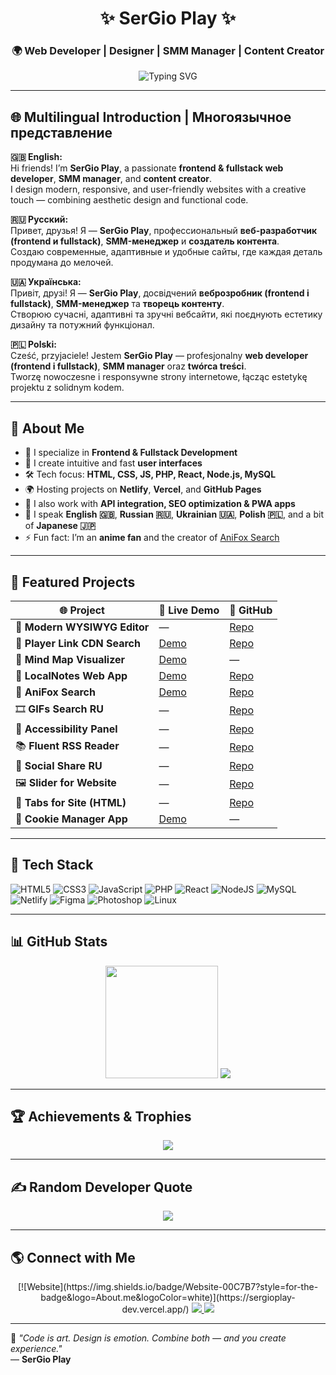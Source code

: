 <!-- 🌐 Multilingual, Animated, and Modern GitHub Profile README -->
<h1 align="center">✨ SerGio Play ✨</h1>
<h3 align="center">🌍 Web Developer | Designer | SMM Manager | Content Creator</h3>

<p align="center">
  <img src="https://readme-typing-svg.herokuapp.com?font=Fira+Code&pause=1000&color=00C7B7&width=480&lines=Fullstack+%26+Frontend+Developer;Creative+Web+Designer;SMM+Manager+%26+Content+Creator;Anime+Fan+%7C+Tech+Enthusiast" alt="Typing SVG" />
</p>

---

## 🌐 Multilingual Introduction | Многоязычное представление

**🇬🇧 English:**  
Hi friends! I’m **SerGio Play**, a passionate **frontend & fullstack web developer**, **SMM manager**, and **content creator**.  
I design modern, responsive, and user-friendly websites with a creative touch — combining aesthetic design and functional code.  

**🇷🇺 Русский:**  
Привет, друзья! Я — **SerGio Play**, профессиональный **веб-разработчик (frontend и fullstack)**, **SMM-менеджер** и **создатель контента**.  
Создаю современные, адаптивные и удобные сайты, где каждая деталь продумана до мелочей.  

**🇺🇦 Українська:**  
Привіт, друзі! Я — **SerGio Play**, досвідчений **веброзробник (frontend і fullstack)**, **SMM-менеджер** та **творець контенту**.  
Створюю сучасні, адаптивні та зручні вебсайти, які поєднують естетику дизайну та потужний функціонал.  

**🇵🇱 Polski:**  
Cześć, przyjaciele! Jestem **SerGio Play** — profesjonalny **web developer (frontend i fullstack)**, **SMM manager** oraz **twórca treści**.  
Tworzę nowoczesne i responsywne strony internetowe, łącząc estetykę projektu z solidnym kodem.  

---

## 💫 About Me

- 🎨 I specialize in **Frontend & Fullstack Development**  
- 🧠 I create intuitive and fast **user interfaces**  
- 🛠️ Tech focus: **HTML, CSS, JS, PHP, React, Node.js, MySQL**  
- 🌍 Hosting projects on **Netlify**, **Vercel**, and **GitHub Pages**  
- 🧩 I also work with **API integration, SEO optimization & PWA apps**  
- 💬 I speak **English 🇬🇧**, **Russian 🇷🇺**, **Ukrainian 🇺🇦**, **Polish 🇵🇱**, and a bit of **Japanese 🇯🇵**  
- ⚡ Fun fact: I’m an **anime fan** and the creator of [AniFox Search](https://anifox-search.vercel.app/)  

---

## 🚀 Featured Projects

| 🌐 Project | 🔗 Live Demo | 💾 GitHub |
|-------------|--------------|-----------|
| 🎨 **Modern WYSIWYG Editor** | — | [Repo](https://github.com/SerGioPlay01/Modern-WYSIWYG-Editor) |
| 🔗 **Player Link CDN Search** | [Demo](https://player-link-cdn-search.netlify.app/) | [Repo](https://github.com/SerGioPlay01/player-link-cdn-search) |
| 🧠 **Mind Map Visualizer** | [Demo](https://mind-map-visualizer.netlify.app/) | — |
| 📓 **LocalNotes Web App** | [Demo](https://localnotes-web.netlify.app/) | [Repo](https://github.com/SerGioPlay01/localnotes) |
| 🦊 **AniFox Search** | [Demo](https://anifox-search.vercel.app/) | [Repo](https://github.com/SerGioPlay01/anifox-search) |
| 🎞️ **GIFs Search RU** | — | [Repo](https://github.com/SerGioPlay01/gifs-search-ru) |
| 🧩 **Accessibility Panel** | — | [Repo](https://github.com/SerGioPlay01/accessibility-panel) |
| 📚 **Fluent RSS Reader** | — | [Repo](https://github.com/SerGioPlay01/fluent-rss-reader-web) |
| 📸 **Social Share RU** | — | [Repo](https://github.com/SerGioPlay01/social_share_ru) |
| 🖼️ **Slider for Website** | — | [Repo](https://github.com/SerGioPlay01/slider_for_website) |
| 🧭 **Tabs for Site (HTML)** | — | [Repo](https://github.com/SerGioPlay01/tabs-for-site-on-HTML) |
| 🍪 **Cookie Manager App** | [Demo](https://cookie-manager-sergioplay.netlify.app/) | — |

---

## 🧠 Tech Stack

![HTML5](https://img.shields.io/badge/html5-%23E34F26.svg?style=for-the-badge&logo=html5&logoColor=white)
![CSS3](https://img.shields.io/badge/css3-%231572B6.svg?style=for-the-badge&logo=css3&logoColor=white)
![JavaScript](https://img.shields.io/badge/javascript-%23F7DF1E.svg?style=for-the-badge&logo=javascript&logoColor=black)
![PHP](https://img.shields.io/badge/php-%23777BB4.svg?style=for-the-badge&logo=php&logoColor=white)
![React](https://img.shields.io/badge/react-%2320232a.svg?style=for-the-badge&logo=react&logoColor=%2361DAFB)
![NodeJS](https://img.shields.io/badge/node.js-6DA55F?style=for-the-badge&logo=node.js&logoColor=white)
![MySQL](https://img.shields.io/badge/mysql-%2300f.svg?style=for-the-badge&logo=mysql&logoColor=white)
![Netlify](https://img.shields.io/badge/netlify-%23000000.svg?style=for-the-badge&logo=netlify&logoColor=#00C7B7)
![Figma](https://img.shields.io/badge/figma-%23F24E1E.svg?style=for-the-badge&logo=figma&logoColor=white)
![Photoshop](https://img.shields.io/badge/adobephotoshop-%2331A8FF.svg?style=for-the-badge&logo=adobephotoshop&logoColor=white)
![Linux](https://img.shields.io/badge/Linux-FCC624?style=for-the-badge&logo=linux&logoColor=black)

---

## 📊 GitHub Stats

<p align="center">
  <img src="https://github-readme-stats.vercel.app/api?username=SerGioPlay01&theme=radical&show_icons=true&hide_border=false&count_private=true" height="180"/>
  <img src="https://github-readme-stats.vercel.app/api/top-langs/?username=SerGioPlay01&theme=radical&layout=compact" />
</p>

---

## 🏆 Achievements & Trophies
<p align="center">
  <img src="https://github-profile-trophy.vercel.app/?username=SerGioPlay01&theme=darkhub&no-frame=true&margin-w=8" />
</p>

---

## ✍️ Random Developer Quote
<p align="center">
  <img src="https://quotes-github-readme.vercel.app/api?type=horizontal&theme=tokyonight" />
</p>

---

## 🌎 Connect with Me

<p align="center">
  [![Website](https://img.shields.io/badge/Website-00C7B7?style=for-the-badge&logo=About.me&logoColor=white)](https://sergioplay-dev.vercel.app/)
  <a href="https://anifox-search.vercel.app/" target="_blank">
    <img src="https://img.shields.io/badge/AniFox_Search-FF8C00?style=for-the-badge&logo=firefox&logoColor=white"/>
  </a>
  <a href="https://github.com/SerGioPlay01" target="_blank">
    <img src="https://img.shields.io/badge/GitHub-000000?style=for-the-badge&logo=github&logoColor=white"/>
  </a>
</p>


---
🌟 *"Code is art. Design is emotion. Combine both — and you create experience."*  
— **SerGio Play**
